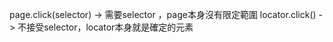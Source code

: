 




page.click(selector) -> 需要selector ，page本身沒有限定範圍
locator.click() -> 不接受selector，locator本身就是確定的元素